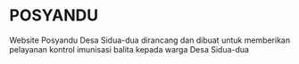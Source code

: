 # POSYANDU
Website Posyandu Desa Sidua-dua dirancang dan dibuat untuk memberikan pelayanan kontrol imunisasi balita kepada warga Desa Sidua-dua